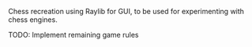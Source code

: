 Chess recreation using Raylib for GUI, to be used for experimenting with chess engines.


TODO:
Implement remaining game rules
